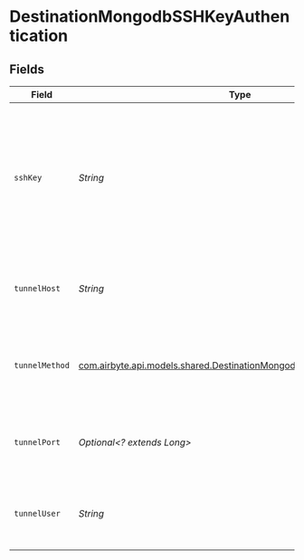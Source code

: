 # DestinationMongodbSSHKeyAuthentication


## Fields

| Field                                                                                                                               | Type                                                                                                                                | Required                                                                                                                            | Description                                                                                                                         | Example                                                                                                                             |
| ----------------------------------------------------------------------------------------------------------------------------------- | ----------------------------------------------------------------------------------------------------------------------------------- | ----------------------------------------------------------------------------------------------------------------------------------- | ----------------------------------------------------------------------------------------------------------------------------------- | ----------------------------------------------------------------------------------------------------------------------------------- |
| `sshKey`                                                                                                                            | *String*                                                                                                                            | :heavy_check_mark:                                                                                                                  | OS-level user account ssh key credentials in RSA PEM format ( created with ssh-keygen -t rsa -m PEM -f myuser_rsa )                 |                                                                                                                                     |
| `tunnelHost`                                                                                                                        | *String*                                                                                                                            | :heavy_check_mark:                                                                                                                  | Hostname of the jump server host that allows inbound ssh tunnel.                                                                    |                                                                                                                                     |
| `tunnelMethod`                                                                                                                      | [com.airbyte.api.models.shared.DestinationMongodbSchemasTunnelMethod](../../models/shared/DestinationMongodbSchemasTunnelMethod.md) | :heavy_check_mark:                                                                                                                  | Connect through a jump server tunnel host using username and ssh key                                                                |                                                                                                                                     |
| `tunnelPort`                                                                                                                        | *Optional<? extends Long>*                                                                                                          | :heavy_minus_sign:                                                                                                                  | Port on the proxy/jump server that accepts inbound ssh connections.                                                                 | 22                                                                                                                                  |
| `tunnelUser`                                                                                                                        | *String*                                                                                                                            | :heavy_check_mark:                                                                                                                  | OS-level username for logging into the jump server host.                                                                            |                                                                                                                                     |